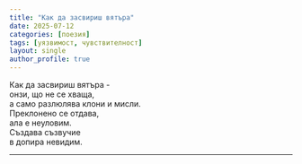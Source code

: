 ```yaml
---
title: "Как да засвириш вятъра"
date: 2025-07-12
categories: [поезия]
tags: [уязвимост, чувствителност]
layout: single
author_profile: true
---
```

<div class="poem3">

Как да засвириш вятъра -   <br/>
онзи, що не се хваща,  <br/>
а само разлюлява клони и мисли.  <br/>
Преклонено се отдава,  <br/>
ала е неуловим.  <br/>
Създава съзвучие  <br/>
в допира невидим.  <br/>

</div>
<hr/>